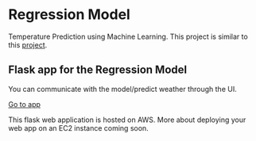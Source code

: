 # Regression Model
Temperature Prediction using Machine Learning. This project is similar to this [project](https://github.com/rrafay/least-squares-regression-model).

## Flask app for the Regression Model
You can communicate with the model/predict weather through the UI. 

[Go to app](http://ec2-52-201-150-200.compute-1.amazonaws.com/)

This flask web application is hosted on AWS. More about deploying your web app on an EC2 instance coming soon.

